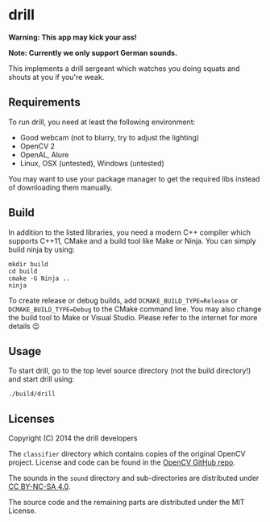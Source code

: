 # drill

**Warning: This app may kick your ass!**

**Note: Currently we only support German sounds.**

This implements a drill sergeant which watches you doing squats and shouts at you if you're weak.

## Requirements
To run drill, you need at least the following environment:

* Good webcam (not to blurry, try to adjust the lighting)
* OpenCV 2
* OpenAL, Alure
* Linux, OSX (untested), Windows (untested)

You may want to use your package manager to get the required libs instead of downloading them manually.

## Build
In addition to the listed libraries, you need a modern C++ compiler which supports C++11, CMake and a build tool like Make or Ninja. You can simply build ninja by using:

    mkdir build
    cd build
    cmake -G Ninja ..
    ninja

To create release or debug builds, add `DCMAKE_BUILD_TYPE=Release` or `DCMAKE_BUILD_TYPE=Debug` to the CMake command line. You may also change the build tool to Make or Visual Studio. Please refer to the internet for more details :wink:

## Usage
To start drill, go to the top level source directory (not the build directory!) and start drill using:

    ./build/drill

## Licenses

Copyright (C) 2014 the drill developers

The `classifier` directory which contains copies of the original OpenCV project. License and code can be found in the [OpenCV GitHub repo](https://github.com/Itseez/opencv).

The sounds in the `sound` directory and sub-directories are distributed under [CC BY-NC-SA 4.0](https://creativecommons.org/licenses/by-nc-sa/4.0/).

The source code and the remaining parts are distributed under the MIT License.

